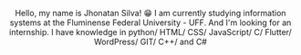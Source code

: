<div align="center"> 
      <p>Hello, my name is Jhonatan Silva! 😁
      I am currently studying information systems at the Fluminense Federal University - UFF.
      And I'm looking for an internship.
      I have knowledge in python/  HTML/  CSS/  JavaScript/  C/  Flutter/ WordPress/  GIT/ C++/ and C#
      </p>
</div>
<div>
      <h1></h1>
</div>

